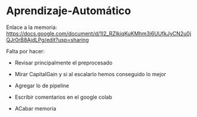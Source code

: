 # Aprendizaje-Automático
Enlace a la memoria:
https://docs.google.com/document/d/1I2_RZIkiqKuKMhm3i6UUfkJyCN2u0jQJr0rB8AjdLPg/edit?usp=sharing

Falta por hacer:
- Revisar principalmente el preprocesado
- Mirar CapitalGain y si al escalarlo hemos conseguido lo mejor
- Agregar lo de pipeline

  
- Escribir comentarios en el google colab
- ACabar memoria
